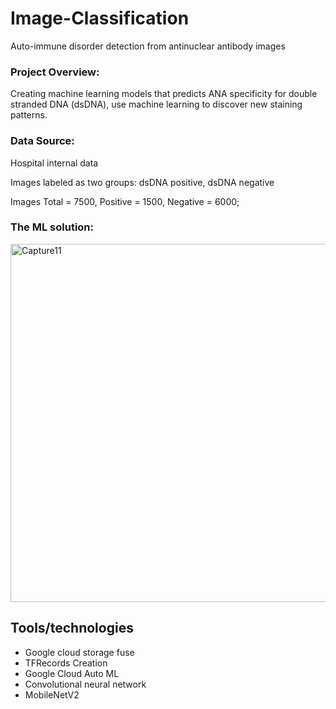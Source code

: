 # Image-Classification
Auto-immune disorder detection from antinuclear antibody images


### Project Overview:
Creating machine learning models that predicts ANA specificity for double stranded DNA (dsDNA), use machine learning to discover new staining patterns.



###  Data Source:
Hospital internal data 

Images labeled as two groups: dsDNA positive, dsDNA negative

Images Total = 7500, Positive = 1500, Negative = 6000;



###  The ML solution:
<img width="573" alt="Capture11" src="https://user-images.githubusercontent.com/38533045/232237044-fc9d2ad4-3959-43dd-9944-f67b71541dc6.PNG">



## Tools/technologies 

* Google cloud storage fuse
* TFRecords Creation
* Google Cloud Auto ML
* Convolutional neural network
* MobileNetV2








